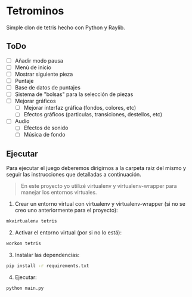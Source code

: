 # Tetrominos

Simple clon de tetris hecho con Python y Raylib.

## ToDo

- [ ] Añadir modo pausa
- [ ] Menú de inicio
- [ ] Mostrar siguiente pieza
- [ ] Puntaje
- [ ] Base de datos de puntajes
- [ ] Sistema de "bolsas" para la selección de piezas
- [ ] Mejorar gráficos
	- [ ] Mejorar interfaz gráfica (fondos, colores, etc)
	- [ ] Efectos gráficos (particulas, transiciones, destellos, etc)
- [ ] Audio
	- [ ] Efectos de sonido
	- [ ] Música de fondo

## Ejecutar

Para ejecutar el juego deberemos dirigirnos a la carpeta raiz del mismo y seguir las instrucciones que detalladas a continuación.

> En este proyecto yo utilizé virtualenv y virtualenv-wrapper para manejar los entornos virtuales.

1. Crear un entorno virtual con virtualenv y virtualenv-wrapper (si no se creo uno anteriormente para el proyecto):

~~~bash
mkvirtualenv tetris
~~~

2. Activar el entorno virtual (por si no lo está):

~~~bash
workon tetris
~~~

3. Instalar las dependencias:

~~~bash
pip install -r requirements.txt
~~~

4. Ejecutar:

~~~bash
python main.py
~~~

